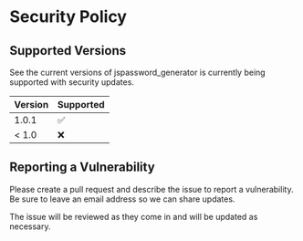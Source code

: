 # Security Policy

## Supported Versions

See the current versions of jspassword_generator is 
currently being supported with security updates.

| Version | Supported          |
| ------- | ------------------ |
| 1.0.1   | :white_check_mark: |
| < 1.0   | :x:                |

## Reporting a Vulnerability

Please create a pull request and describe the issue 
to report a vulnerability. Be sure to leave an email 
address so we can share updates.

The issue will be reviewed as they come in and will be 
updated as necessary.
